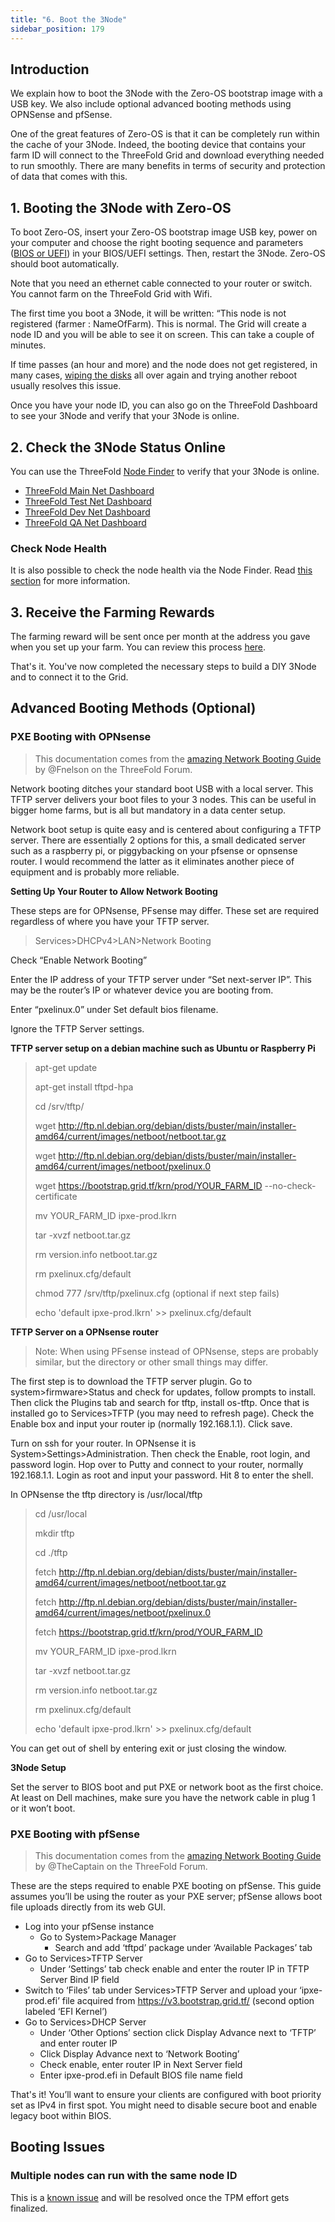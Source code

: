 ```yaml
---
title: "6. Boot the 3Node"
sidebar_position: 179
---
```




## Introduction

We explain how to boot the 3Node with the Zero-OS bootstrap image with a USB key. We also include optional advanced booting methods using OPNSense and pfSense.

One of the great features of Zero-OS is that it can be completely run within the cache of your 3Node. Indeed, the booting device that contains your farm ID will connect to the ThreeFold Grid and download everything needed to run smoothly. There are many benefits in terms of security and protection of data that comes with this.

## 1. Booting the 3Node with Zero-OS

To boot Zero-OS, insert your Zero-OS bootstrap image USB key, power on your computer and choose the right booting sequence and parameters ([BIOS or UEFI](./5_set_bios_uefi.md)) in your BIOS/UEFI settings. Then, restart the 3Node. Zero-OS should boot automatically.

Note that you need an ethernet cable connected to your router or switch. You cannot farm on the ThreeFold Grid with Wifi.

The first time you boot a 3Node, it will be written: “This node is not registered (farmer : NameOfFarm). This is normal. The Grid will create a node ID and you will be able to see it on screen. This can take a couple of minutes.

If time passes (an hour and more) and the node does not get registered, in many cases, [wiping the disks](./4_wipe_all_disks.md) all over again and trying another reboot usually resolves this issue.

Once you have your node ID, you can also go on the ThreeFold Dashboard to see your 3Node and verify that your 3Node is online.

## 2. Check the 3Node Status Online

You can use the ThreeFold [Node Finder](../../dashboard/deploy/node_finder.md) to verify that your 3Node is online. 

* [ThreeFold Main Net Dashboard](https://dashboard.grid.tf/)
* [ThreeFold Test Net Dashboard](https://dashboard.test.grid.tf/)
* [ThreeFold Dev Net Dashboard](https://dashboard.dev.grid.tf/)
* [ThreeFold QA Net Dashboard](https://dashboard.qa.grid.tf/)

### Check Node Health

It is also possible to check the node health via the Node Finder. Read [this section](../../dashboard/deploy/node_finder.md#node-details) for more information.

## 3. Receive the Farming Rewards

The farming reward will be sent once per month at the address you gave when you set up your farm. You can review this process [here](./1_create_farm.md#add-a-stellar-address-for-payout).

That's it. You've now completed the necessary steps to build a DIY 3Node and to connect it to the Grid.

## Advanced Booting Methods (Optional)

### PXE Booting with OPNsense

> This documentation comes from the [amazing Network Booting Guide](https://forum.ThreeFold.io/t/network-booting-tutorial/2688) by @Fnelson on the ThreeFold Forum. 

Network booting ditches your standard boot USB with a local server. This TFTP server delivers your boot files to your 3 nodes. This can be useful in bigger home farms, but is all but mandatory in a data center setup. 

Network boot setup is quite easy and is centered about configuring a TFTP server. There are essentially 2 options for this, a small dedicated server such as a raspberry pi, or piggybacking on your pfsense or opnsense router. I would recommend the latter as it eliminates another piece of equipment and is probably more reliable.

**Setting Up Your Router to Allow Network Booting**

These steps are for OPNsense, PFsense may differ. These set are required regardless of where you have your TFTP server.

> Services>DHCPv4>LAN>Network Booting

Check “Enable Network Booting”

Enter the IP address of your TFTP server under “Set next-server IP”. This may be the router’s IP or whatever device you are booting from.

Enter “pxelinux.0” under Set default bios filename.

Ignore the TFTP Server settings.


**TFTP server setup on a debian machine such as Ubuntu or Raspberry Pi**

> apt-get update
> 
> apt-get install tftpd-hpa
>
> cd /srv/tftp/
>
> wget http://ftp.nl.debian.org/debian/dists/buster/main/installer-amd64/current/images/netboot/netboot.tar.gz
>
> wget http://ftp.nl.debian.org/debian/dists/buster/main/installer-amd64/current/images/netboot/pxelinux.0
>
> wget https://bootstrap.grid.tf/krn/prod/YOUR_FARM_ID --no-check-certificate
>
> mv YOUR_FARM_ID ipxe-prod.lkrn
>
> tar -xvzf netboot.tar.gz
>
> rm version.info netboot.tar.gz
>
> rm pxelinux.cfg/default
>
> chmod 777 /srv/tftp/pxelinux.cfg (optional if next step fails)
>
> echo 'default ipxe-prod.lkrn' >> pxelinux.cfg/default


**TFTP Server on a OPNsense router**

> Note: When using PFsense instead of OPNsense, steps are probably similar, but the directory or other small things may differ.

The first step is to download the TFTP server plugin. Go to system>firmware>Status and check for updates, follow prompts to install. Then click the Plugins tab and search for tftp, install os-tftp. Once that is installed go to Services>TFTP (you may need to refresh page). Check the Enable box and input your router ip (normally 192.168.1.1). Click save.

Turn on ssh for your router. In OPNsense it is System>Settings>Administration. Then check the Enable, root login, and password login. Hop over to Putty and connect to your router, normally 192.168.1.1. Login as root and input your password. Hit 8 to enter the shell.

In OPNsense the tftp directory is /usr/local/tftp

> cd /usr/local
>
> mkdir tftp
>
> cd ./tftp
>
> fetch http://ftp.nl.debian.org/debian/dists/buster/main/installer-amd64/current/images/netboot/netboot.tar.gz
>
> fetch http://ftp.nl.debian.org/debian/dists/buster/main/installer-amd64/current/images/netboot/pxelinux.0
>
> fetch https://bootstrap.grid.tf/krn/prod/YOUR_FARM_ID 
>
> mv YOUR_FARM_ID ipxe-prod.lkrn
>
> tar -xvzf netboot.tar.gz
>
> rm version.info netboot.tar.gz
>
> rm pxelinux.cfg/default
>
> echo 'default ipxe-prod.lkrn' >> pxelinux.cfg/default

You can get out of shell by entering exit or just closing the window.

**3Node Setup**

Set the server to BIOS boot and put PXE or network boot as the first choice. At least on Dell machines, make sure you have the network cable in plug 1 or it won’t boot.



### PXE Booting with pfSense

> This documentation comes from the [amazing Network Booting Guide](https://forum.threefold.io/t/network-booting-tutorial/2688/7) by @TheCaptain on the ThreeFold Forum. 

These are the steps required to enable PXE booting on pfSense. This guide assumes you’ll be using the router as your PXE server; pfSense allows boot file uploads directly from its web GUI.

* Log into your pfSense instance
  * Go to System>Package Manager
    * Search and add ‘tftpd’ package under ‘Available Packages’ tab
* Go to Services>TFTP Server
  * Under ‘Settings’ tab check enable and enter the router IP in TFTP Server Bind IP field
* Switch to ‘Files’ tab under Services>TFTP Server and upload your ‘ipxe-prod.efi’ file acquired from https://v3.bootstrap.grid.tf/ (second option labeled ‘EFI Kernel’)
* Go to Services>DHCP Server
  * Under ‘Other Options’ section click Display Advance next to ‘TFTP’ and enter router IP
  * Click Display Advance next to ‘Network Booting’
  * Check enable, enter router IP in Next Server field
  * Enter ipxe-prod.efi in Default BIOS file name field
  
That's it! You’ll want to ensure your clients are configured with boot priority set as IPv4 in first spot. You might need to disable secure boot and enable legacy boot within BIOS.

## Booting Issues

### Multiple nodes can run with the same node ID

This is a [known issue](https://github.com/threefoldtech/info_grid/issues/122) and will be resolved once the TPM effort gets finalized.

